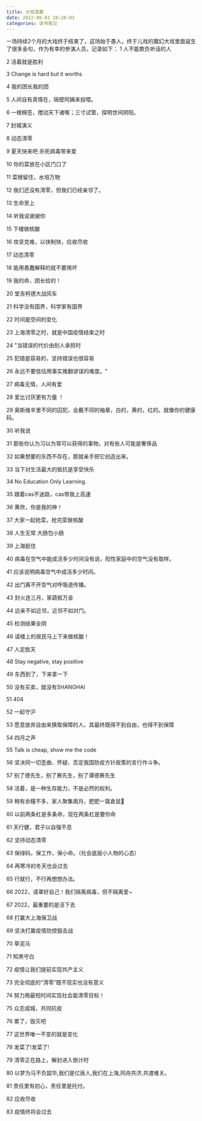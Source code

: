```yaml
---
title: 大戏落幕
date: 2022-06-01 16:28:03
categories: 读书笔记
---
```

一场持续2个月的大戏终于结束了，这场始于愚人，终于儿戏的魔幻大戏里面诞生了很多金句，作为有幸的参演人员，记录如下：
1 人不能欺负听话的人

2 活着就是胜利

3 Change is hard but it worths

4 我的团长我的团

5 人间自有真情在，隔壁阿姨来投喂。

6 一根棉签，搅动天下诸喉；三寸试管，探明世间阴阳。

7 封城演义

8 动态清零

9 夏天快来吧 杀死病毒带来爱

10 你的菜放在小区门口了

11 菜根留住，水培万物

12 我们还没有清零，但我们已经亲邻了。

13 生命至上

14 听我说谢谢你

15 下楼做核酸

16 攻坚克难，以快制快，应收尽收

17 动态清零

18 能用愚蠢解释的就不要用坏

19 我的命，团长给的！

20 堂吉柯德大战风车

21 科学没有国界，科学家有国界

22 时间是空间的变化

23 上海清零之时，就是中国疫情结束之时

24 "当错误的代价由别人承担时

25 犯错是容易的，坚持错误也很容易

26 永远不要低估用事实推翻谬误的难度。"

27 病毒无情，人间有爱

28 爱比讨厌更有力量 ！

29 奥斯维辛里不同的囚犯，会戴不同的袖章，白的，黄的，红的。就像你的健康码。

30 听我说

31 那些你认为习以为常可以获得的事物，对有些人可能是奢侈品

32 如果想要的东西不存在，那就亲手把它创造出来。

33 当下对生活最大的抵抗是享受快乐

34 No Education Only Learning.

35 跟着cas不迷路，cas带我上高速

36 黄欣，你是我的神！

37 大家一起抢菜，抢完菜做核酸

38 人生无常 大肠包小肠

39 上海挺住

40 病毒在空气中能成活多少时间没有说，阳性家庭中的空气没有取样。

41 应该说明病毒空气中成活多少时间。

42 出门离不开空气对呼吸道传播。

43 封火连三月，家蔬抵万金

44 远亲不如近邻，近邻不如对门。

45 检测结果全阴

46 请楼上的居民马上下来做核酸！

47 人定胜天

48 Stay negative, stay positive

49 东西到了，下来拿一下

50 没有买卖，就没有SHANGHAI

51 404

52 一起守沪

53 愿意放弃自由来换取保障的人，其最终既得不到自由，也得不到保障

54 四月之声

55 Talk is cheap, show me the code

56 坚决同一切歪曲、怀疑、否定我国防疫方针政策的言行作斗争。

57 别了德先生，别了赛先生，别了谭德赛先生

58 活着，是一种生存能力，不是必然的权利。

59 稍有余糧不多，家人聚集兩月，肥肥一窩倉鼠🐹

60 以前两条杠是多条命，现在两条杠是要你命

61 天行健，君子以自强不息

62 坚持动态清零

63 保绿码，保工作，保小命。（社会底层小人物的心态）

64 再寒冷的冬天也会过去

65 行就行，不行再想想办法。

66 2022，请罩好自己！我们隔离病毒，但不隔离爱~

67 2022，最重要的是活下去

68 打赢大上海保卫战

69 坚决打赢疫情防控狙击战

70 草泥马

71 知黑守白

72 疫情让我们提前实现共产主义

73 完全彻底的“清零”既不现实也没有意义

74 努力用最短时间实现社会面清零目标！

75 众志成城，共同抗疫

76 累了，毁灭吧

77 这世界唯一不变的就是变化

78 发菜了!发菜了!

79 清零正在路上，解封进入倒计时

80 以梦为马不负韶华,我们是亿辰人,我们在上海,同舟共济,共渡难关。

81 责任里有初心，责任里是托付。

82 应收尽收

83 疫情终将会过去